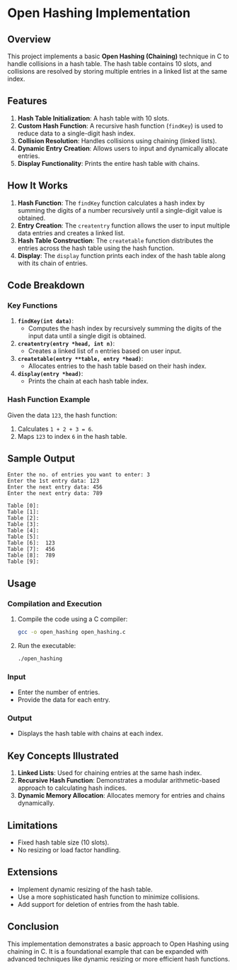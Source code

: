 # Open Hashing Implementation

## Overview
This project implements a basic **Open Hashing (Chaining)** technique in C to handle collisions in a hash table. The hash table contains 10 slots, and collisions are resolved by storing multiple entries in a linked list at the same index.

## Features
1. **Hash Table Initialization**: A hash table with 10 slots.
2. **Custom Hash Function**: A recursive hash function (`findKey`) is used to reduce data to a single-digit hash index.
3. **Collision Resolution**: Handles collisions using chaining (linked lists).
4. **Dynamic Entry Creation**: Allows users to input and dynamically allocate entries.
5. **Display Functionality**: Prints the entire hash table with chains.

## How It Works
1. **Hash Function**: The `findKey` function calculates a hash index by summing the digits of a number recursively until a single-digit value is obtained.
2. **Entry Creation**: The `createntry` function allows the user to input multiple data entries and creates a linked list.
3. **Hash Table Construction**: The `createtable` function distributes the entries across the hash table using the hash function.
4. **Display**: The `display` function prints each index of the hash table along with its chain of entries.

## Code Breakdown
### Key Functions
1. **`findKey(int data)`**:
   - Computes the hash index by recursively summing the digits of the input data until a single digit is obtained.
2. **`createntry(entry *head, int n)`**:
   - Creates a linked list of `n` entries based on user input.
3. **`createtable(entry **table, entry *head)`**:
   - Allocates entries to the hash table based on their hash index.
4. **`display(entry *head)`**:
   - Prints the chain at each hash table index.

### Hash Function Example
Given the data `123`, the hash function:
1. Calculates `1 + 2 + 3 = 6`.
2. Maps `123` to index `6` in the hash table.

## Sample Output
```
Enter the no. of entries you want to enter: 3
Enter the 1st entry data: 123
Enter the next entry data: 456
Enter the next entry data: 789

Table [0]:	
Table [1]:	
Table [2]:	
Table [3]:	
Table [4]:	
Table [5]:	
Table [6]:	123	
Table [7]:	456	
Table [8]:	789	
Table [9]:	
```

## Usage
### Compilation and Execution
1. Compile the code using a C compiler:
   ```bash
   gcc -o open_hashing open_hashing.c
   ```
2. Run the executable:
   ```bash
   ./open_hashing
   ```

### Input
- Enter the number of entries.
- Provide the data for each entry.

### Output
- Displays the hash table with chains at each index.

## Key Concepts Illustrated
1. **Linked Lists**: Used for chaining entries at the same hash index.
2. **Recursive Hash Function**: Demonstrates a modular arithmetic-based approach to calculating hash indices.
3. **Dynamic Memory Allocation**: Allocates memory for entries and chains dynamically.

## Limitations
- Fixed hash table size (10 slots).
- No resizing or load factor handling.

## Extensions
- Implement dynamic resizing of the hash table.
- Use a more sophisticated hash function to minimize collisions.
- Add support for deletion of entries from the hash table.

## Conclusion
This implementation demonstrates a basic approach to Open Hashing using chaining in C. It is a foundational example that can be expanded with advanced techniques like dynamic resizing or more efficient hash functions.
